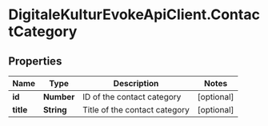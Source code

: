 # DigitaleKulturEvokeApiClient.ContactCategory

## Properties

Name | Type | Description | Notes
------------ | ------------- | ------------- | -------------
**id** | **Number** | ID of the contact category | [optional] 
**title** | **String** | Title of the contact category | [optional] 


